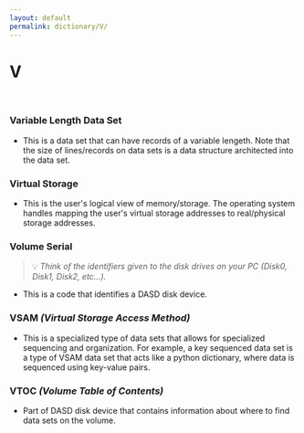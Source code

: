 ```yaml
---
layout: default
permalink: dictionary/V/
---
```


# V

&nbsp;

### Variable Length Data Set
* This is a data set that can have records of a variable lengeth. Note that the size of lines/records on data sets is a data structure architected into the data set.

### Virtual Storage
* This is the user's logical view of memory/storage. The operating system handles mapping the user's virtual storage addresses to real/physical storage addresses.

### Volume Serial
> 💡 _Think of the identifiers given to the disk drives on your PC (Disk0, Disk1, Disk2, etc...)._

* This is a code that identifies a DASD disk device.

### VSAM *(Virtual Storage Access Method)*
* This is a specialized type of data sets that allows for specialized sequencing and organization. For example, a key sequenced data set is a type of VSAM data set that acts like a python dictionary, where data is sequenced using key-value pairs.

### VTOC *(Volume Table of Contents)*
* Part of DASD disk device that contains information about where to find data sets on the volume.
